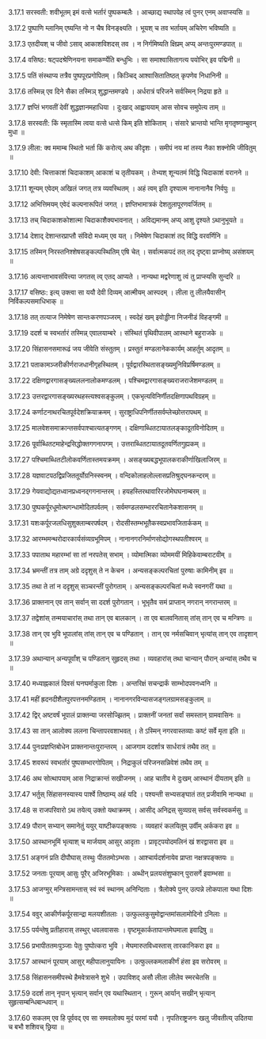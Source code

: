3.17.1
सरस्वती:
शवीभूतम् इमं वत्से भर्तारं पुष्पकम्बलैः ।
आच्छाद्य स्थापयेह त्वं पुनर् एनम् अवाप्स्यसि ॥


3.17.2
पुष्पाणि म्लानिम् एष्यन्ति नो न चैष विनङ्क्ष्यति ।
भूयश् च तव भर्तायम् अचिरेण भविष्यति ॥


3.17.3
एतदीयश् च जीवो ऽसाव् आकाशविशदस् तव ।
न निर्गमिष्यति क्षिप्रम् अप्य् अन्तःपुरमण्डपात् ॥


3.17.4
वसिष्ठः:
षट्पदश्रेणिनयना समाकर्ण्येति बन्धुभिः ।
सा समाश्वासितागत्य पयोभिर् इव पद्मिनी ॥


3.17.5
पतिं संस्थाप्य तत्रैव पुष्पपूरप्रगोपितम् ।
किञ्चिद् आश्वासितातिष्ठत् कृपणेव निधानिनी ॥


3.17.6
तस्मिन्न् एव दिने सैका तस्मिञ् शुद्धान्तमण्डपे ।
अर्धरात्रं परिजने सर्वस्मिन् निद्रया हृते ॥


3.17.7
ज्ञप्तिं भगवतीं देवीं शुद्धज्ञानमहाधिया ।
दुःखाद् आह्वाययाम् आस सोवच समुपेत्य ताम् ॥


3.17.8
सरस्वती:
किं स्मृतास्मि त्वया वत्से धत्से किम् इति शोकिताम् ।
संसारे भ्रान्तयो भान्ति मृगतृष्णाम्बुवन् मुधा ॥


3.17.9
लीला:
क्व ममाम्ब स्थितो भर्ता किं करोत्य् अथ कीदृशः ।
समीपं नय मां तस्य नैका शक्नोमि जीवितुम् ॥


3.17.10
देवी:
चित्ताकाशं चिदाकाशम् आकाशं च तृतीयकम् ।
तेभ्यश् शून्यतमं विद्धि चिदाकाशं वरानने ॥


3.17.11
शून्यम् एवेदम् अखिलं जगत् तत्र व्यवस्थितम् ।
अहं त्वम् इति दृश्यात्म नानानानैव निर्वपुः ॥


3.17.12
अभित्तिमयम् एवेदं कल्पनारूपितं जगत् ।
ज्ञप्तिभामात्रकं देशतुलापूरणवर्जितम् ॥


3.17.13
तच् चिदाकाशकोशात्मा चिदाकाशैक्यभावनात् ।
अविद्यमानम् अप्य् आशु दृश्यते ऽथानुभूयते ॥


3.17.14
देशाद् देशान्तरप्राप्तौ संविदो मध्यम् एव यत् ।
निमेषेण चिदाकाशं तद् विद्धि वरवर्णिनि ॥


3.17.15
तस्मिन् निरस्तनिश्शेषसङ्कल्पस्थितिम् एषि चेत् ।
सर्वात्मकपदं तत् तद् दृष्ट्वा प्राप्नोष्य् असंशयम् ॥


3.17.16
अत्यन्ताभावसंवित्त्या जगतस् त्व् एतद् आप्यते ।
नान्यथा मद्वरेणाशु त्वं तु प्राप्स्यसि सुन्दरि ॥


3.17.17
वसिष्ठः:
इत्य् उक्त्वा सा ययौ देवी दिव्यम् आत्मीयम् आस्पदम् ।
लीला तु लीलयैवासीन् निर्विकल्पसमाधिभाक् ॥


3.17.18
तत् तत्याज निमेषेण सान्तःकरणपञ्जरम् ।
स्वदेहं खम् इवोड्डीना निजनीडं विहङ्गमी ॥


3.17.19
ददर्श च स्वभर्तारं तस्मिन्न् एवालयाम्बरे ।
संस्थितं पृथिवीपालम् आस्थाने बहुराजके ॥


3.17.20
सिंहासनसमारूढं जय जीवेति संस्तुतम् ।
प्रस्तुतं मण्डलानेककार्यम् आहर्तुम् आदृतम् ॥


3.17.21
पताकामञ्जरीकीर्णराजधानीगृहस्थितम् ।
पूर्वद्वारस्थितासङ्ख्यमुनिविप्रर्षिमण्डलम् ॥


3.17.22
दक्षिणद्वारगासङ्ख्यललनालोकमण्डलम् ।
पश्चिमद्वारगासङ्ख्यराजराजेशमण्डलम् ॥


3.17.23
उत्तरद्वारगासङ्ख्यरथहस्त्यश्वसङ्कुलम् ।
एकभृत्यविनिर्णीतदक्षिणापथविग्रहम् ॥


3.17.24
कर्णाटनाथरचितपूर्वदेशक्रियाक्रमम् ।
सुराष्ट्राधिपनिर्णीतसर्वम्लेच्छोत्तरापथम् ॥


3.17.25
मालवेशसमाक्रान्तसर्वपाश्चात्यतङ्गणम् ।
दक्षिणाब्धितटायातलङ्कादूतविनोदितम् ॥


3.17.26
पूर्वाब्धितटमाहेन्द्रसिद्धोक्तगगनापगम् ।
उत्तराब्धितटायातदूतवर्णितगुह्यकम् ॥


3.17.27
पश्चिमाब्धितटीलोकवर्णितास्तमयक्रमम् ।
असङ्ख्यबद्धभूपालकराकीर्णाखिलाजिरम् ॥


3.17.28
यज्ञवाटपठद्विप्रजिततूर्योग्रनिस्स्वनम् ।
वन्दिकोलाहलोल्लासप्रतिश्रुद्घनकन्दरम् ॥


3.17.29
गेयवाद्योद्यतध्वानप्रध्वनद्गगनान्तरम् ।
हयहस्तिरथावारिरजोमेघघनाम्बरम् ॥


3.17.30
पुष्पकर्पूरधूमोत्थगन्धामोदितपर्वतम् ।
सर्वमण्डलसम्भाररचितानेकशासनम् ॥


3.17.31
यशःकर्पूरजलधिसुशुक्लाम्बरपर्षदम् ।
रोदसीस्तम्भभूतैकस्वप्रभावजितार्ककम् ॥


3.17.32
आरम्भमन्थरोदारकार्यसंव्यग्रभूमिपम् ।
नानानगरनिर्माणसोद्योगस्थपतीश्वरम् ॥


3.17.33
पपाताथ महारम्भां सा तां नरपतेस् सभाम् ।
व्योमात्मिका व्योममयीं मिहिकेवाम्बराटवीम् ॥


3.17.34
भ्रमन्तीं तत्र ताम् अग्रे ददृशुस् ते न केचन ।
अन्यसङ्कल्परचितां पुरुषाः कामिनीम् इव ॥


3.17.35
तथा ते तां न ददृशुस् सञ्चरन्तीं पुरोगताम् ।
अन्यसङ्कल्परचितां मध्ये स्वनगरीं यथा ॥


3.17.36
प्राक्तनान् एव तान् सर्वान् सा ददर्श पुरोगतान् ।
भूभृतैव समं प्राप्तान् नगरान् नगरान्तरम् ॥


3.17.37
तद्वेशांस् तन्मयाचारांस् तथा तान् एव बालकान् ।
ता एव बालवनितास् तांस् तान् एव च मन्त्रिणः ॥


3.17.38
तान् एव भुवि भूपालांस् तांस् तान् एव च पण्डितान् ।
तान् एव नर्मसचिवान् भृत्यांस् तान् एव तादृशान् ॥


3.17.39
अथान्यान् अन्यपूर्वांश् च पण्डितान् सुहृदस् तथा ।
व्यवहारांस् तथा चान्यान् पौरान् अन्यांस् तथैव च ॥


3.17.40
मध्याह्नकालं दिवसं घनघर्माकुला दिशः ।
अन्तरिक्षं सचन्द्रार्कं साम्भोदपवनध्वनि ॥


3.17.41
महीं ह्रदनदीशैलपुरपत्तनमण्डिताम् ।
नानानगरविन्यासजङ्गलग्रामसङ्कुलाम् ॥


3.17.42
द्विर् अष्टवर्षं भूपालं प्राक्तन्या जरसोज्झितम् ।
प्राक्तनीं जनतां सर्वां समस्तान् ग्रामवासिनः ॥


3.17.43
सा तान् आलोक्य ललना चिन्तापरवशाभवत् ।
ते ऽस्मिन् नगरवास्तव्याः कष्टं सर्वे मृता इति ॥


3.17.44
पुनःप्रज्ञप्तिबोधेन प्राक्तनान्तःपुरान्तरम् ।
आजगाम ददर्शात्र सार्धरात्रं तथैव तत् ॥


3.17.45
शवरूपं स्वभर्तारं पुष्पसम्भारगोपितम् ।
निद्राकुलं परिजनसन्निवेशं तथैव तम् ॥


3.17.46
अथ सोत्थापयाम् आस निद्राक्रान्तं सखीजनम् ।
आह चातीव मे दुःखम् आस्थानं दीयताम् इति ॥


3.17.47
भर्तुस् सिंहासनस्यास्य पार्श्वे तिष्ठाम्य् अहं यदि ।
पश्यन्ती सभ्यसङ्घातं तत् प्रजीवामि नान्यथा ॥


3.17.48
स राजपरिवारो ऽथ तयेत्य् उक्तो यथाक्रमम् ।
आसीद् अनिद्रस् सुव्यग्रस् सर्वस् सर्वस्वकर्मसु ॥


3.17.49
पौरान् सभ्यान् समानेतुं ययुर् याष्टीकपङ्क्तयः ।
व्यवहारं कलयितुम् उर्वीम् अर्ककरा इव ॥


3.17.50
आस्थानभूमिं भृत्याश् च मार्जयाम् आसुर् आदृताः ।
प्रावृट्पयोदमलिनं खं शरद्वासरा इव ॥


3.17.51
अङ्गनं प्रति दीपौघास् तस्थुः पीततमोऽम्भसः ।
आश्चार्यदर्शनायेव प्राप्ता नक्षत्रपङ्क्तयः ॥


3.17.52
जनताः पूरयाम् आसुः पूरैर् अजिरभूमिकाः ।
अब्धीन् प्रलयसंशुष्कान् पुरासर्गे इवाम्भसा ॥


3.17.53
आजग्मुर् मन्त्रिसामन्तास् स्वं स्वं स्थानम् अनिन्दिताः ।
त्रैलोक्ये पुनर् उत्पन्ने लोकपाला यथा दिशः ॥


3.17.54
ववुर् आकीर्णकर्पूरसान्द्रा मलयशीतलाः ।
उत्फुल्लकुसुमोद्वान्तमांसलामोदिनो ऽनिलाः ॥


3.17.55
पर्यन्तेषु प्रतीहारास् तस्थुर् धवलवाससः ।
वृष्टमूकार्कतापान्तमेघमाला इवाद्रिषु ॥


3.17.56
प्रभापीततमःपुञ्जाः पेतुः पुष्पोत्करा भुवि ।
मेघमारुतविध्वस्तास् तारकानिकरा इव ॥


3.17.57
आस्थानं पूरयाम् आसुर् महीपालानुयायिनः ।
उत्फुल्लकमलाकीर्णं हंसा इव सरोवरम् ॥


3.17.58
सिंहासनसमीपस्थे हैमवेत्रासने शुभे ।
उपाविशद् असौ लीला लीलेव स्मरचेतसि ॥


3.17.59
ददर्श तान् नृपान् भृत्यान् सर्वान् एव यथास्थितान् ।
गुरून् आर्यान् सखीन् भृत्यान् सुहृत्सम्बन्धिबान्धवान् ॥


3.17.60
सकलम् एव हि पूर्ववद् एव सा समवलोक्य मुदं परमां ययौ ।
नृपतिराष्ट्रजनः खलु जीवतीत्य् उदितया च बभौ शशिवच् छ्रिया ॥

